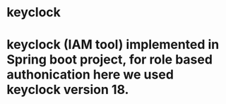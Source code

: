# keyclock
# keyclock (IAM tool) implemented in Spring boot project, for role based authonication here we used keyclock version 18.

